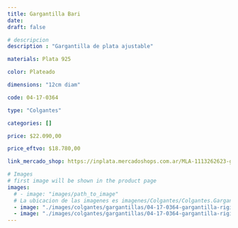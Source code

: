 ```yaml
---
title: Gargantilla Bari
date: 
draft: false

# descripcion
description : "Gargantilla de plata ajustable"

materials: Plata 925

color: Plateado

dimensions: "12cm diam"

code: 04-17-0364

type: "Colgantes"

categories: []

price: $22.090,00

price_eftvo: $18.780,00

link_mercado_shop: https://inplata.mercadoshops.com.ar/MLA-1113262623-gargantilla-rígida-plata-925-bari-_JM

# Images
# first image will be shown in the product page
images:
  # - image: "images/path_to_image"
  # La ubicacion de las imagenes es imagenes/Colgantes/Colgantes.Gargantillas/04-17-0364-gargantilla-bari
  - image: "./images/colgantes/gargantillas/04-17-0364-gargantilla-rigida_a.JPG"
  - image: "./images/colgantes/gargantillas/04-17-0364-gargantilla-rigida_b.JPG"
---
```

